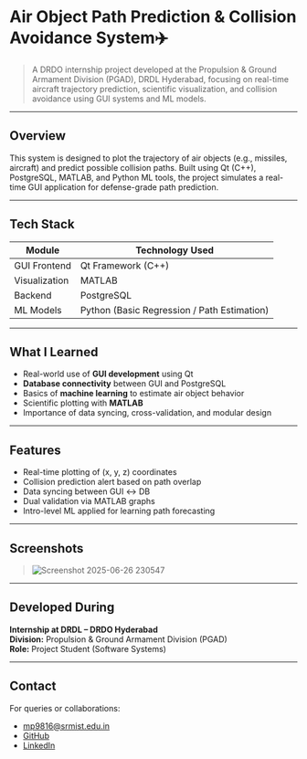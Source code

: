 # Air Object Path Prediction & Collision Avoidance System✈️

> A DRDO internship project developed at the Propulsion & Ground Armament Division (PGAD), DRDL Hyderabad, focusing on real-time aircraft trajectory prediction, scientific visualization, and collision avoidance using GUI systems and ML models.

---

## Overview

This system is designed to plot the trajectory of air objects (e.g., missiles, aircraft) and predict possible collision paths. Built using Qt (C++), PostgreSQL, MATLAB, and Python ML tools, the project simulates a real-time GUI application for defense-grade path prediction.

---

## Tech Stack

| Module        | Technology Used                |
|---------------|-------------------------------|
| GUI Frontend  | Qt Framework (C++)             |
| Visualization | MATLAB                         |
| Backend       | PostgreSQL                     |
| ML Models     | Python (Basic Regression / Path Estimation) |

---


## What I Learned

- Real-world use of **GUI development** using Qt  
- **Database connectivity** between GUI and PostgreSQL  
- Basics of **machine learning** to estimate air object behavior  
- Scientific plotting with **MATLAB**  
- Importance of data syncing, cross-validation, and modular design

---

## Features

-  Real-time plotting of (x, y, z) coordinates
-  Collision prediction alert based on path overlap
-  Data syncing between GUI ↔ DB
-  Dual validation via MATLAB graphs
-  Intro-level ML applied for learning path forecasting

---

## Screenshots

> ![Screenshot 2025-06-26 230547](https://github.com/user-attachments/assets/236e3928-19d1-4db9-8b66-ba18a528396c)

---

## Developed During

**Internship at DRDL – DRDO Hyderabad**  
**Division:** Propulsion & Ground Armament Division (PGAD)  
**Role:** Project Student (Software Systems)

---

## Contact

For queries or collaborations:

-  mp9816@srmist.edu.in  
-  [GitHub](https://github.com/mythripanugatlagoud)  
-  [LinkedIn](https://linkedin.com/in/mythripanugatlagoud)






